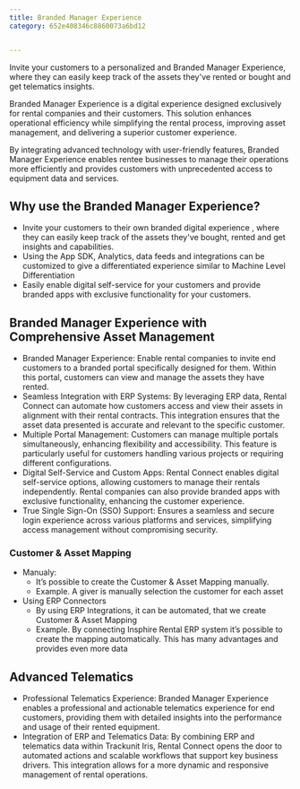```yaml
---
title: Branded Manager Experience
category: 652e408346c8860073a6bd12


---
```


Invite your customers to a personalized and Branded Manager Experience, where they can easily keep track of the assets they've rented or bought and get telematics insights.

Branded Manager Experience is a digital experience designed exclusively for rental companies and their customers. This solution enhances operational efficiency while simplifying the rental process, improving asset management, and delivering a superior customer experience. 

By integrating advanced technology with user-friendly features, Branded Manager Experience enables rentee businesses to manage their operations more efficiently and provides customers with unprecedented access to equipment data and services.

## Why use the Branded Manager Experience?

- Invite your customers to their own branded digital experience , where they can easily keep track of the assets they've bought, rented and get insights and capabilities.
- Using the App SDK, Analytics, data feeds and integrations can be customized to give a differentiated experience similar to Machine Level Differentiation
- Easily enable digital self-service for your customers and provide branded apps with exclusive functionality for your customers.


## Branded Manager Experience with Comprehensive Asset Management

- Branded Manager Experience: Enable rental companies to invite end customers to a branded portal specifically designed for them. Within this portal, customers can view and manage the assets they have rented.
- Seamless Integration with ERP Systems: By leveraging ERP data, Rental Connect can automate how customers access and view their assets in alignment with their rental contracts. This integration ensures that the asset data presented is accurate and relevant to the specific customer.
- Multiple Portal Management: Customers can manage multiple portals simultaneously, enhancing flexibility and accessibility. This feature is particularly useful for customers handling various projects or requiring different configurations.
- Digital Self-Service and Custom Apps: Rental Connect enables digital self-service options, allowing customers to manage their rentals independently. Rental companies can also provide branded apps with exclusive functionality, enhancing the customer experience.
- True Single Sign-On (SSO) Support: Ensures a seamless and secure login experience across various platforms and services, simplifying access management without compromising security.


### Customer & Asset Mapping

- Manualy: 
    - It’s possible to create the Customer & Asset Mapping manually. 
    - Example. A giver is manually selection the customer for each asset
- Using ERP Connectors
    - By using ERP Integrations, it can be automated, that we create Customer & Asset Mapping
    - Example. By connecting Insphire Rental ERP system it’s possible to create the mapping automatically. This has many advantages and provides even more data


## Advanced Telematics

- Professional Telematics Experience: Branded Manager Experience enables a professional and actionable telematics experience for end customers, providing them with detailed insights into the performance and usage of their rented equipment.
- Integration of ERP and Telematics Data: By combining ERP and telematics data within Trackunit Iris, Rental Connect opens the door to automated actions and scalable workflows that support key business drivers. This integration allows for a more dynamic and responsive management of rental operations.